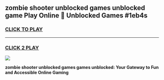 
## zombie shooter unblocked games unblocked game Play Online 👋 Unblocked Games #1eb4s
<h3>
<a href="https://premium.freeplayer.one?title=zombie_shooter_unblocked_games&ref=21F">CLICK TO PLAY</a></h3>
<hr>

<h3>
<a href="https://premium.freeplayer.one?title=zombie_shooter_unblocked_games&ref=21F">CLICK 2 PLAY</a>
  
</h3>

<a href="https://premium.freeplayer.one?title=zombie_shooter_unblocked_games&ref=21F/"><img src="https://clearcache.store/games.png"></a>


**zombie shooter unblocked games games unblocked: Your Gateway to Fun and Accessible Online Gaming**
